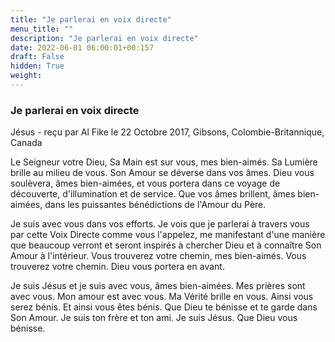 ```yaml
---
title: "Je parlerai en voix directe"
menu_title: ""
description: "Je parlerai en voix directe"
date: 2022-06-01 06:00:01+00:157
draft: False
hidden: True
weight:
---
```

### Je parlerai en voix directe

Jésus - reçu par Al Fike le 22 Octobre 2017, Gibsons, Colombie-Britannique, Canada

Le Seigneur votre Dieu, Sa Main est sur vous, mes bien-aimés. Sa Lumière brille au milieu de vous. Son Amour se déverse dans vos âmes. Dieu vous soulèvera, âmes bien-aimées, et vous portera dans ce voyage de découverte, d'illumination et de service. Que vos âmes brillent, âmes bien-aimées, dans les puissantes bénédictions de l'Amour du Père.

Je suis avec vous dans vos efforts. Je vois que je parlerai à travers vous par cette Voix Directe comme vous l'appelez, me manifestant d'une manière que beaucoup verront et seront inspirés à chercher Dieu et à connaître Son Amour à l'intérieur. Vous trouverez votre chemin, mes bien-aimés. Vous trouverez votre chemin. Dieu vous portera en avant.

Je suis Jésus et je suis avec vous, âmes bien-aimées. Mes prières sont avec vous. Mon amour est avec vous. Ma Vérité brille en vous. Ainsi vous serez bénis. Et ainsi vous êtes bénis. Que Dieu te bénisse et te garde dans Son Amour. Je suis ton frère et ton ami. Je suis Jésus. Que Dieu vous bénisse.
